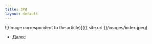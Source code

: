 ```yaml
---
title: ЗРИ
layout: default
---
```


![(Image correspondent to the article)]({{ site.url }}/images/index.jpeg)

+ [Далее](esh)
